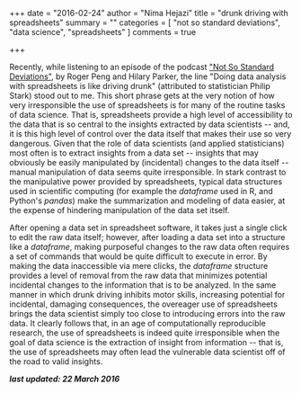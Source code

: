 +++
date = "2016-02-24"
author = "Nima Hejazi"
title = "drunk driving with spreadsheets"
summary = ""
categories = [ "not so standard deviations", "data science", "spreadsheets" ]
comments = true

+++

Recently, while listening to an episode of the podcast
["Not So Standard Deviations"](https://soundcloud.com/nssd-podcast), by Roger
Peng and Hilary Parker, the line "Doing data analysis with spreadsheets is like 
driving drunk" (attributed to statistician Philip Stark) stood out to me. This
short phrase gets at the very notion of how very irresponsible the use of
spreadsheets is for many of the routine tasks of data science. That is,
spreadsheets provide a high level of accessibility to the data that is so
central to the insights extracted by data scientists -- and, it is this high
level of control over the data itself that makes their use so very dangerous.
Given that the role of data scientists (and applied statisticians) most often is
to extract insights from a data set -- insights that may obviously be easily
manipulated by (incidental) changes to the data itself -- manual manipulation of
data seems quite irresponsible. In stark contrast to the manipulative power
provided by spreadsheets, typical data structures used in scientific computing
(for example the _dataframe_ used in R, and Python's _pandas_) make the
summarization and modeling of data easier, at the expense of hindering
manipulation of the data set itself.

After opening a data set in spreadsheet software, it takes just a single click
to edit the raw data itself; however, after loading a data set into a structure 
like a _dataframe_, making purposeful changes to the raw data often requires a
set of commands that would be quite difficult to execute in error. By making the
data inaccessible via mere clicks, the _dataframe_ structure provides a level of
removal from the raw data that minimizes potential incidental changes to the
information that is to be analyzed. In the same manner in which drunk driving
inhibits motor skills, increasing potential for incidental, damaging
consequences, the overeager use of spreadsheets brings the data scientist simply
too close to introducing errors into the raw data. It clearly follows that, in
an age of computationally reproducible research, the use of spreadsheets is
indeed quite irresponsible when the goal of data science is the extraction of
insight from information -- that is, the use of spreadsheets may often lead the 
vulnerable data scientist off of the road to valid insights.

**_last updated: 22 March 2016_**

